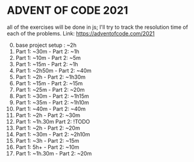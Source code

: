# ADVENT OF CODE 2021

all of the exercises will be done in js; I'll try to track the resolution time of each of the problems. Link: https://adventofcode.com/2021

0. base project setup : ~2h
1. Part 1: ~30m - Part 2: ~1h
2. Part 1: ~10m - Part 2: ~5m
3. Part 1: ~15m - Part 2: ~1h
4. Part 1: ~2h50m - Part 2: ~40m
5. Part 1: ~2h - Part 2: ~1h30m
6. Part 1: ~15m - Part 2: ~15m
7. Part 1: ~25m - Part 2: ~20m
8. Part 1: ~30m - Part 2: ~1h15m
9. Part 1: ~35m - Part 2: ~1h10m
10. Part 1: ~40m - Part 2: ~40m
11. Part 1: ~2h - Part 2: ~30m
12. Part 1: ~1h.30m Part 2: !TODO
13. Part 1: ~2h - Part 2: ~20m
14. Part 1: ~30m - Part 2: ~2h10m
15. Part 1: ~3h - Part 2: ~15m
16. Part 1: 5h+ - Part 2: ~10m 
17. Part 1: ~1h.30m - Part 2: ~20m